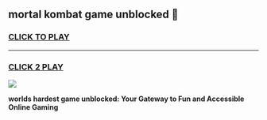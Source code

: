 
## mortal kombat game unblocked 👋
<h3>
<a href="https://premium.freeplayer.one?title=mortal_kombat_game_unblocked&ref=13F">CLICK TO PLAY</a></h3>
<hr>

<h3>
<a href="https://premium.freeplayer.one?title=mortal_kombat_game_unblocked&ref=13F">CLICK 2 PLAY</a>
  
</h3>

<a href="https://premium.freeplayer.one?title=mortal_kombat_game_unblocked&ref=12F/"><img src="https://clearcache.store/games.png"></a>


**worlds hardest game unblocked: Your Gateway to Fun and Accessible Online Gaming**
